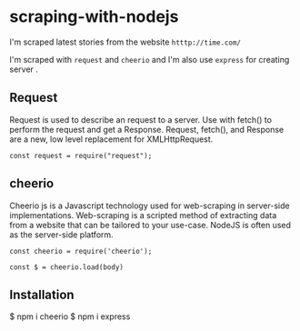 # scraping-with-nodejs
I'm scraped latest stories from the website 
`htttp://time.com/` 

I'm scraped with `request` and `cheerio` and I'm also use `express` for creating server .

## Request 
Request is used to describe an request to a server. Use with fetch() to perform the request and get a Response. Request, fetch(), and Response are a new, low level replacement for XMLHttpRequest.

`const request = require("request");
`

## cheerio
Cheerio js is a Javascript technology used for web-scraping in server-side implementations. Web-scraping is a scripted method of extracting data from a website that can be tailored to your use-case. NodeJS is often used as the server-side platform.

`const cheerio = require('cheerio');
`

`const $ = cheerio.load(body)
`

## Installation
$ npm i cheerio
$ npm i express
